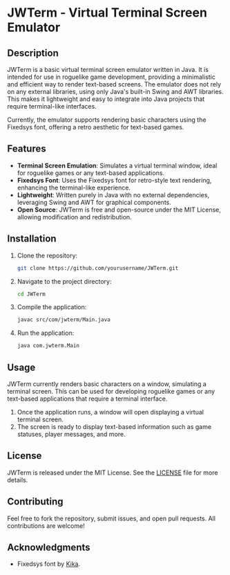 # JWTerm - Virtual Terminal Screen Emulator

## Description
JWTerm is a basic virtual terminal screen emulator written in Java. It is intended for use in roguelike game development, providing a minimalistic and efficient way to render text-based screens. The emulator does not rely on any external libraries, using only Java's built-in Swing and AWT libraries. This makes it lightweight and easy to integrate into Java projects that require terminal-like interfaces.

Currently, the emulator supports rendering basic characters using the Fixedsys font, offering a retro aesthetic for text-based games.

## Features
- **Terminal Screen Emulation**: Simulates a virtual terminal window, ideal for roguelike games or any text-based applications.
- **Fixedsys Font**: Uses the Fixedsys font for retro-style text rendering, enhancing the terminal-like experience.
- **Lightweight**: Written purely in Java with no external dependencies, leveraging Swing and AWT for graphical components.
- **Open Source**: JWTerm is free and open-source under the MIT License, allowing modification and redistribution.

## Installation
1. Clone the repository:
   ```bash
   git clone https://github.com/yourusername/JWTerm.git
   ```
2. Navigate to the project directory:
   ```bash
   cd JWTerm
   ```
3. Compile the application:
   ```bash
   javac src/com/jwterm/Main.java
   ```
4. Run the application:
   ```bash
   java com.jwterm.Main
   ```

## Usage
JWTerm currently renders basic characters on a window, simulating a terminal screen. This can be used for developing roguelike games or any text-based applications that require a terminal interface.

1. Once the application runs, a window will open displaying a virtual terminal screen.
2. The screen is ready to display text-based information such as game statuses, player messages, and more.

## License
JWTerm is released under the MIT License. See the [LICENSE](LICENSE) file for more details.

## Contributing
Feel free to fork the repository, submit issues, and open pull requests. All contributions are welcome!

## Acknowledgments
- Fixedsys font by [Kika](https://github.com/kika/fixedsys).
